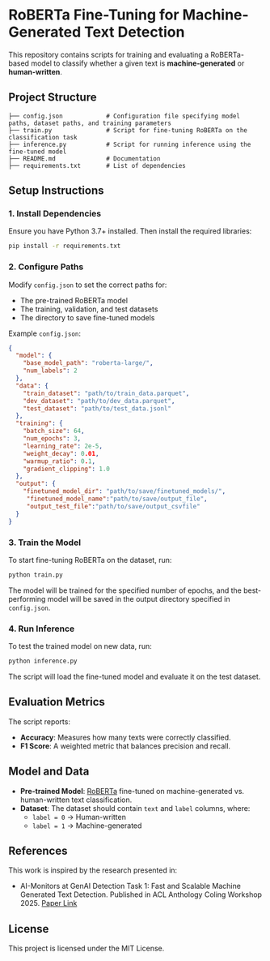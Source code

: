 # RoBERTa Fine-Tuning for Machine-Generated Text Detection

This repository contains scripts for training and evaluating a RoBERTa-based model to classify whether a given text is **machine-generated** or **human-written**.

## **Project Structure**

```
├── config.json            # Configuration file specifying model paths, dataset paths, and training parameters
├── train.py               # Script for fine-tuning RoBERTa on the classification task
├── inference.py           # Script for running inference using the fine-tuned model
├── README.md              # Documentation
├── requirements.txt       # List of dependencies
```

## **Setup Instructions**

### **1. Install Dependencies**
Ensure you have Python 3.7+ installed. Then install the required libraries:

```bash
pip install -r requirements.txt
```

### **2. Configure Paths**
Modify `config.json` to set the correct paths for:
- The pre-trained RoBERTa model
- The training, validation, and test datasets
- The directory to save fine-tuned models

Example `config.json`:

```json
{
  "model": {
    "base_model_path": "roberta-large/",
    "num_labels": 2
  },
  "data": {
    "train_dataset": "path/to/train_data.parquet",
    "dev_dataset": "path/to/dev_data.parquet",
    "test_dataset": "path/to/test_data.jsonl"
  },
  "training": {
    "batch_size": 64,
    "num_epochs": 3,
    "learning_rate": 2e-5,
    "weight_decay": 0.01,
    "warmup_ratio": 0.1,
    "gradient_clipping": 1.0
  },
  "output": {
    "finetuned_model_dir": "path/to/save/finetuned_models/",
     "finetuned_model_name":"path/to/save/output_file",
     "output_test_file":"path/to/save/output_csvfile"
  }
}
```

### **3. Train the Model**
To start fine-tuning RoBERTa on the dataset, run:

```bash
python train.py
```

The model will be trained for the specified number of epochs, and the best-performing model will be saved in the output directory specified in `config.json`.

### **4. Run Inference**
To test the trained model on new data, run:

```bash
python inference.py
```

The script will load the fine-tuned model and evaluate it on the test dataset.

## **Evaluation Metrics**
The script reports:
- **Accuracy**: Measures how many texts were correctly classified.
- **F1 Score**: A weighted metric that balances precision and recall.

## **Model and Data**
- **Pre-trained Model**: [RoBERTa](https://huggingface.co/roberta-large) fine-tuned on machine-generated vs. human-written text classification.
- **Dataset**: The dataset should contain `text` and `label` columns, where:
  - `label = 0` → Human-written
  - `label = 1` → Machine-generated

## **References**
This work is inspired by the research presented in:
- AI-Monitors at GenAI Detection Task 1: Fast and Scalable Machine Generated Text Detection. Published in ACL Anthology Coling Workshop 2025. [Paper Link](https://aclanthology.org/2025.genaidetect-1.25/)

## **License**
This project is licensed under the MIT License.
